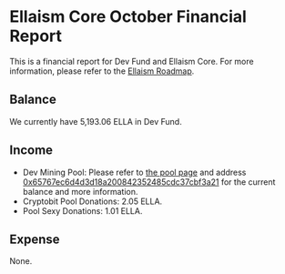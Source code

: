 # Ellaism Core October Financial Report

This is a financial report for Dev Fund and Ellaism Core. For more information, please refer to the [Ellaism Roadmap](https://ellaism.org/roadmap/).

## Balance

We currently have 5,193.06 ELLA in Dev Fund.

## Income

* Dev Mining Pool: Please refer to [the pool page](https://pool.ellaism.org) and address [0x65767ec6d4d3d18a200842352485cdc37cbf3a21](https://explorer.ellaism.org/addr/0x65767ec6d4d3d18a200842352485cdc37cbf3a21) for the current balance and more information.
* Cryptobit Pool Donations: 2.05 ELLA.
* Pool Sexy Donations: 1.01 ELLA.

## Expense

None.
